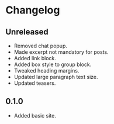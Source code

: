 # Changelog

## Unreleased

- Removed chat popup.
- Made excerpt not mandatory for posts.
- Added link block.
- Added box style to group block.
- Tweaked heading margins.
- Updated large paragraph text size.
- Updated teasers.

## 0.1.0

- Added basic site.
